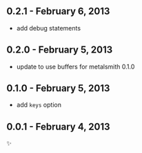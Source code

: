 
0.2.1 - February 6, 2013
------------------------
* add debug statements

0.2.0 - February 5, 2013
------------------------
* update to use buffers for metalsmith 0.1.0

0.1.0 - February 5, 2013
------------------------
* add `keys` option

0.0.1 - February 4, 2013
------------------------
:sparkles: